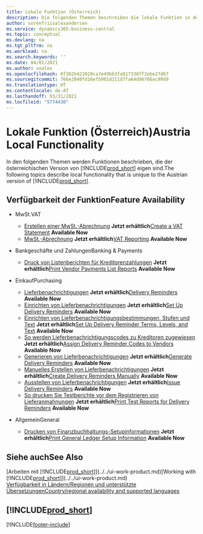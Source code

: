 ```yaml
---
title: Lokale Funktion (Österreich)
description: Die folgenden Themen beschreiben die lokale Funktion in der österreichischen Version von Business Central.
author: sorenfriisalexandersen
ms.service: dynamics365-business-central
ms.topic: conceptual
ms.devlang: na
ms.tgt_pltfrm: na
ms.workload: na
ms.search.keywords: ''
ms.date: 04/01/2021
ms.author: soalex
ms.openlocfilehash: 0f362b422020ca7e49bb3fa9173307f2ebe27d67
ms.sourcegitcommit: 766e2840fd16efb901d211d7fa64d96766ac99d9
ms.translationtype: HT
ms.contentlocale: de-AT
ms.lasthandoff: 03/31/2021
ms.locfileid: "5774430"
---
```

# <a name="austria-local-functionality"></a><span data-ttu-id="736ed-103">Lokale Funktion (Österreich)</span><span class="sxs-lookup"><span data-stu-id="736ed-103">Austria Local Functionality</span></span>
<span data-ttu-id="736ed-104">In den folgenden Themen werden Funktionen beschrieben, die der österreichischen Version von [!INCLUDE[prod_short](../../includes/prod_short.md)] eigen sind.</span><span class="sxs-lookup"><span data-stu-id="736ed-104">The following topics describe local functionality that is unique to the Austrian version of [!INCLUDE[prod_short](../../includes/prod_short.md)].</span></span>  

## <a name="feature-availability"></a><span data-ttu-id="736ed-105">Verfügbarkeit der Funktion</span><span class="sxs-lookup"><span data-stu-id="736ed-105">Feature Availability</span></span>

* <span data-ttu-id="736ed-106">MwSt.</span><span class="sxs-lookup"><span data-stu-id="736ed-106">VAT</span></span>
    * <span data-ttu-id="736ed-107">[Erstellen einer MwSt.-Abrechnung](how-to-create-a-vat-statement.md) **Jetzt erhältlich**</span><span class="sxs-lookup"><span data-stu-id="736ed-107">[Create a VAT Statement](how-to-create-a-vat-statement.md) **Available Now**</span></span>
    * <span data-ttu-id="736ed-108">[MwSt.-Abrechnung](vat-reporting.md) **Jetzt erhältlich**</span><span class="sxs-lookup"><span data-stu-id="736ed-108">[VAT Reporting](vat-reporting.md) **Available Now**</span></span>

* <span data-ttu-id="736ed-109">Bankgeschäfte und Zahlungen</span><span class="sxs-lookup"><span data-stu-id="736ed-109">Banking & Payments</span></span>
    * <span data-ttu-id="736ed-110">[Druck von Listenberichten für Kreditorenzahlungen](how-to-print-vendor-payments-list-reports.md) **Jetzt erhältlich**</span><span class="sxs-lookup"><span data-stu-id="736ed-110">[Print Vendor Payments List Reports](how-to-print-vendor-payments-list-reports.md) **Available Now**</span></span>

* <span data-ttu-id="736ed-111">Einkauf</span><span class="sxs-lookup"><span data-stu-id="736ed-111">Purchasing</span></span>
    * <span data-ttu-id="736ed-112">[Lieferbenachrichtigungen](delivery-reminders.md) **Jetzt erhältlich**</span><span class="sxs-lookup"><span data-stu-id="736ed-112">[Delivery Reminders](delivery-reminders.md) **Available Now**</span></span>
    * <span data-ttu-id="736ed-113">[Einrichten von Lieferbenachrichtigungen](how-to-set-up-delivery-reminders.md) **Jetzt erhältlich**</span><span class="sxs-lookup"><span data-stu-id="736ed-113">[Set Up Delivery Reminders](how-to-set-up-delivery-reminders.md) **Available Now**</span></span>
    * <span data-ttu-id="736ed-114">[Einrichten von Lieferbenachrichtigungsbestimmungen, Stufen und Text](how-to-set-up-delivery-reminder-terms-levels-and-text.md) **Jetzt erhältlich**</span><span class="sxs-lookup"><span data-stu-id="736ed-114">[Set Up Delivery Reminder Terms, Levels, and Text](how-to-set-up-delivery-reminder-terms-levels-and-text.md) **Available Now**</span></span>
    * <span data-ttu-id="736ed-115">[So werden Lieferbenachrichtigungscodes zu Kreditoren zugewiesen](how-to-assign-delivery-reminder-codes-to-vendors.md) **Jetzt erhältlich**</span><span class="sxs-lookup"><span data-stu-id="736ed-115">[Assign Delivery Reminder Codes to Vendors](how-to-assign-delivery-reminder-codes-to-vendors.md) **Available Now**</span></span>
    * <span data-ttu-id="736ed-116">[Generieren von Lieferbenachrichtigungen](how-to-generate-delivery-reminders.md) **Jetzt erhältlich**</span><span class="sxs-lookup"><span data-stu-id="736ed-116">[Generate Delivery Reminders](how-to-generate-delivery-reminders.md) **Available Now**</span></span>
    * <span data-ttu-id="736ed-117">[Manuelles Erstellen von Lieferbenachrichtigungen](how-to-create-delivery-reminders-manually.md) **Jetzt erhältlich**</span><span class="sxs-lookup"><span data-stu-id="736ed-117">[Create Delivery Reminders Manually](how-to-create-delivery-reminders-manually.md) **Available Now**</span></span>
    * <span data-ttu-id="736ed-118">[Ausstellen von Lieferbenachrichtigungen](how-to-issue-delivery-reminders.md) **Jetzt erhältlich**</span><span class="sxs-lookup"><span data-stu-id="736ed-118">[Issue Delivery Reminders](how-to-issue-delivery-reminders.md) **Available Now**</span></span>
    * <span data-ttu-id="736ed-119">[So drucken Sie Testberichte vor dem Registrieren von Lieferanmahnungen](how-to-print-test-reports-for-delivery-reminders.md) **Jetzt erhältlich**</span><span class="sxs-lookup"><span data-stu-id="736ed-119">[Print Test Reports for Delivery Reminders](how-to-print-test-reports-for-delivery-reminders.md) **Available Now**</span></span>

* <span data-ttu-id="736ed-120">Allgemein</span><span class="sxs-lookup"><span data-stu-id="736ed-120">General</span></span>
    * <span data-ttu-id="736ed-121">[Drucken von Finanzbuchhaltungs-Setupinformationen](how-to-print-general-ledger-setup-information.md) **Jetzt erhältlich**</span><span class="sxs-lookup"><span data-stu-id="736ed-121">[Print General Ledger Setup Information](how-to-print-general-ledger-setup-information.md) **Available Now**</span></span>

## <a name="see-also"></a><span data-ttu-id="736ed-122">Siehe auch</span><span class="sxs-lookup"><span data-stu-id="736ed-122">See Also</span></span>

<span data-ttu-id="736ed-123">[Arbeiten mit [!INCLUDE[prod_short](../../includes/prod_short.md)]](../../ui-work-product.md)</span><span class="sxs-lookup"><span data-stu-id="736ed-123">[Working with [!INCLUDE[prod_short](../../includes/prod_short.md)]](../../ui-work-product.md)</span></span>  
[<span data-ttu-id="736ed-124">Verfügbarkeit in Ländern/Regionen und unterstützte Übersetzungen</span><span class="sxs-lookup"><span data-stu-id="736ed-124">Country/regional availability and supported languages</span></span>](/dynamics365/business-central/dev-itpro/compliance/apptest-countries-and-translations)  

## [!INCLUDE[prod_short](../../includes/free_trial_md.md)]  


[!INCLUDE[footer-include](../../includes/footer-banner.md)]